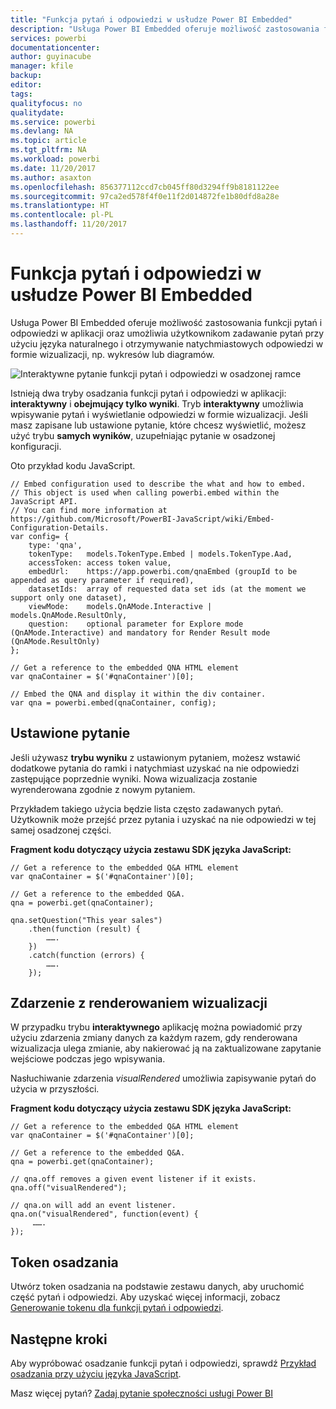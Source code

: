 ```yaml
---
title: "Funkcja pytań i odpowiedzi w usłudze Power BI Embedded"
description: "Usługa Power BI Embedded oferuje możliwość zastosowania funkcji pytań i odpowiedzi w aplikacji oraz umożliwia użytkownikom zadawanie pytań przy użyciu języka naturalnego."
services: powerbi
documentationcenter: 
author: guyinacube
manager: kfile
backup: 
editor: 
tags: 
qualityfocus: no
qualitydate: 
ms.service: powerbi
ms.devlang: NA
ms.topic: article
ms.tgt_pltfrm: NA
ms.workload: powerbi
ms.date: 11/20/2017
ms.author: asaxton
ms.openlocfilehash: 856377112ccd7cb045ff80d3294ff9b8181122ee
ms.sourcegitcommit: 97ca2ed578f4f0e11f2d014872fe1b80dfd8a28e
ms.translationtype: HT
ms.contentlocale: pl-PL
ms.lasthandoff: 11/20/2017
---
```

# <a name="qa-in-power-bi-embedded"></a>Funkcja pytań i odpowiedzi w usłudze Power BI Embedded
Usługa Power BI Embedded oferuje możliwość zastosowania funkcji pytań i odpowiedzi w aplikacji oraz umożliwia użytkownikom zadawanie pytań przy użyciu języka naturalnego i otrzymywanie natychmiastowych odpowiedzi w formie wizualizacji, np. wykresów lub diagramów.

![Interaktywne pytanie funkcji pytań i odpowiedzi w osadzonej ramce](media/qanda/embedded-qanda.gif)

Istnieją dwa tryby osadzania funkcji pytań i odpowiedzi w aplikacji: **interaktywny** i **obejmujący tylko wyniki**. Tryb **interaktywny** umożliwia wpisywanie pytań i wyświetlanie odpowiedzi w formie wizualizacji. Jeśli masz zapisane lub ustawione pytanie, które chcesz wyświetlić, możesz użyć trybu **samych wyników**, uzupełniając pytanie w osadzonej konfiguracji.

Oto przykład kodu JavaScript.

```
// Embed configuration used to describe the what and how to embed.
// This object is used when calling powerbi.embed within the JavaScript API.
// You can find more information at https://github.com/Microsoft/PowerBI-JavaScript/wiki/Embed-Configuration-Details.
var config= {
    type: 'qna',
    tokenType:   models.TokenType.Embed | models.TokenType.Aad,
    accessToken: access token value,
    embedUrl:    https://app.powerbi.com/qnaEmbed (groupId to be appended as query parameter if required),
    datasetIds:  array of requested data set ids (at the moment we support only one dataset),
    viewMode:    models.QnAMode.Interactive | models.QnAMode.ResultOnly,
    question:    optional parameter for Explore mode (QnAMode.Interactive) and mandatory for Render Result mode (QnAMode.ResultOnly)
};

// Get a reference to the embedded QNA HTML element
var qnaContainer = $('#qnaContainer')[0];

// Embed the QNA and display it within the div container.
var qna = powerbi.embed(qnaContainer, config);
```

## <a name="set-question"></a>Ustawione pytanie
Jeśli używasz **trybu wyniku** z ustawionym pytaniem, możesz wstawić dodatkowe pytania do ramki i natychmiast uzyskać na nie odpowiedzi zastępujące poprzednie wyniki. Nowa wizualizacja zostanie wyrenderowana zgodnie z nowym pytaniem.

Przykładem takiego użycia będzie lista często zadawanych pytań. Użytkownik może przejść przez pytania i uzyskać na nie odpowiedzi w tej samej osadzonej części.

**Fragment kodu dotyczący użycia zestawu SDK języka JavaScript:**  

```        
// Get a reference to the embedded Q&A HTML element
var qnaContainer = $('#qnaContainer')[0];

// Get a reference to the embedded Q&A.
qna = powerbi.get(qnaContainer);

qna.setQuestion("This year sales")
    .then(function (result) {
        …….
    })
    .catch(function (errors) {
        …….
    });
```

## <a name="visual-rendered-event"></a>Zdarzenie z renderowaniem wizualizacji
W przypadku trybu **interaktywnego** aplikację można powiadomić przy użyciu zdarzenia zmiany danych za każdym razem, gdy renderowana wizualizacja ulega zmianie, aby nakierować ją na zaktualizowane zapytanie wejściowe podczas jego wpisywania.

Nasłuchiwanie zdarzenia *visualRendered* umożliwia zapisywanie pytań do użycia w przyszłości. 

**Fragment kodu dotyczący użycia zestawu SDK języka JavaScript:**  

```
// Get a reference to the embedded Q&A HTML element
var qnaContainer = $('#qnaContainer')[0];

// Get a reference to the embedded Q&A.
qna = powerbi.get(qnaContainer);

// qna.off removes a given event listener if it exists.
qna.off("visualRendered");

// qna.on will add an event listener.
qna.on("visualRendered", function(event) {
     …….
});
```

## <a name="embed-token"></a>Token osadzania
Utwórz token osadzania na podstawie zestawu danych, aby uruchomić część pytań i odpowiedzi. Aby uzyskać więcej informacji, zobacz [Generowanie tokenu dla funkcji pytań i odpowiedzi](https://msdn.microsoft.com/library/mt784614.aspx#qanda).

## <a name="next-steps"></a>Następne kroki
Aby wypróbować osadzanie funkcji pytań i odpowiedzi, sprawdź [Przykład osadzania przy użyciu języka JavaScript](https://microsoft.github.io/PowerBI-JavaScript/demo/).

Masz więcej pytań? [Zadaj pytanie społeczności usługi Power BI](http://community.powerbi.com/)

